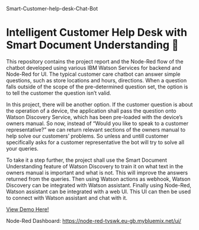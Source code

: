  Smart-Customer-help-desk-Chat-Bot
# Intelligent Customer Help Desk with Smart Document Understanding 💬

This repository contains the project report and the Node-Red flow of the chatbot developed using various IBM Watson Services for backend and Node-Red for UI. The typical customer care chatbot can answer simple questions, such as store locations and hours, directions. When a question falls outside of the scope of the pre-determined question set, the option is to tell the customer the question isn’t valid.

In this project, there will be another option. If the customer question is about the operation of a device, the application shall pass the question onto Watson Discovery Service, which has been pre-loaded with the device’s owners manual. So now, instead of “Would you like to speak to a customer representative?” we can return relevant sections of the owners manual to help solve our customers’ problems. So unless and untill customer specifically asks for a customer representative the bot will try to solve all your queries.

To take it a step further, the project shall use the Smart Document Understanding feature of Watson Discovery to train it on what text in the owners manual is important and what is not. This will improve the answers returned from the queries. Then using Watson actions as webhook, Watson Discovery can be integrated with Watson assistant. Finally using Node-Red, Watson assistant can be integrated with a web UI. This UI can then be used to connect with Watson assistant and chat with it.

[View Demo Here!](https://youtu.be/M8BJ8O3TOXg)

Node-Red Dashboard: https://node-red-tvswk.eu-gb.mybluemix.net/ui/
